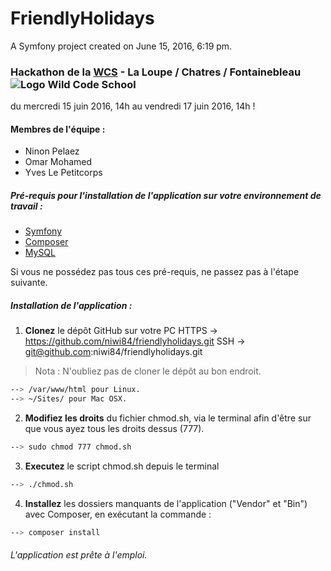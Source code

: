 FriendlyHolidays
================

A Symfony project created on June 15, 2016, 6:19 pm.

### Hackathon de la [WCS](http://www.wildcodeschool.fr) - La Loupe / Chatres / Fontainebleau ![Logo Wild Code School][logo]
du mercredi 15 juin 2016, 14h au vendredi 17 juin 2016, 14h !

#### Membres de l'équipe :

* Ninon Pelaez
* Omar Mohamed
* Yves Le Petitcorps

##### Pré-requis pour l'installation de l'application sur votre environnement de travail :

* [Symfony](https://symfony.com/)
* [Composer](http://symfony.com/doc/current/cookbook/composer.html)
* [MySQL](https://www.mysql.fr/)

Si vous ne possédez pas tous ces pré-requis, ne passez pas à l'étape suivante.

##### Installation de l'application :

1. **Clonez** le dépôt GitHub sur votre PC
HTTPS -> https://github.com/niwi84/friendlyholidays.git
SSH -> git@github.com:niwi84/friendlyholidays.git

> Nota : N'oubliez pas de cloner le dépôt au bon endroit.
```sh
--> /var/www/html pour Linux.
--> ~/Sites/ pour Mac OSX.
```

2. **Modifiez les droits** du fichier chmod.sh, via le terminal afin d'être sur que vous ayez tous les droits dessus (777).
```sh
--> sudo chmod 777 chmod.sh
```

3. **Executez** le script chmod.sh depuis le terminal
```sh
--> ./chmod.sh
```

4. **Installez** les dossiers manquants de l'application ("Vendor" et "Bin") avec Composer, en exécutant la commande :
```sh
--> composer install
```

###### L'application est prête à l'emploi.

[logo]: http://tobook.wildcodeschool.fr/assets/img/logo_wcs.png "Logo Wild Code School"

